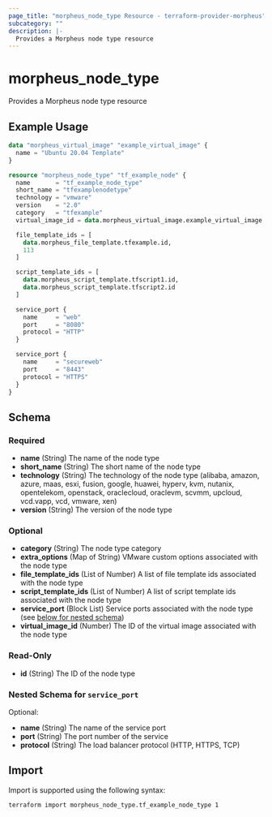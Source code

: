 ```yaml
---
page_title: "morpheus_node_type Resource - terraform-provider-morpheus"
subcategory: ""
description: |-
  Provides a Morpheus node type resource
---
```


# morpheus_node_type

Provides a Morpheus node type resource

## Example Usage

```terraform
data "morpheus_virtual_image" "example_virtual_image" {
  name = "Ubuntu 20.04 Template"
}

resource "morpheus_node_type" "tf_example_node" {
  name       = "tf_example_node_type"
  short_name = "tfexamplenodetype"
  technology = "vmware"
  version    = "2.0"
  category   = "tfexample"
  virtual_image_id = data.morpheus_virtual_image.example_virtual_image.id

  file_template_ids = [
    data.morpheus_file_template.tfexample.id,
    113
  ]

  script_template_ids = [
    data.morpheus_script_template.tfscript1.id,
    data.morpheus_script_template.tfscript2.id
  ]

  service_port {
    name     = "web"
    port     = "8080"
    protocol = "HTTP"
  }

  service_port {
    name     = "secureweb"
    port     = "8443"
    protocol = "HTTPS"
  }
}
```

<!-- schema generated by tfplugindocs -->
## Schema

### Required

- **name** (String) The name of the node type
- **short_name** (String) The short name of the node type
- **technology** (String) The technology of the node type (alibaba, amazon, azure, maas, esxi, fusion, google, huawei, hyperv, kvm, nutanix, opentelekom, openstack, oraclecloud, oraclevm, scvmm, upcloud, vcd.vapp, vcd, vmware, xen)
- **version** (String) The version of the node type

### Optional

- **category** (String) The node type category
- **extra_options** (Map of String) VMware custom options associated with the node type
- **file_template_ids** (List of Number) A list of file template ids associated with the node type
- **script_template_ids** (List of Number) A list of script template ids associated with the node type
- **service_port** (Block List) Service ports associated with the node type (see [below for nested schema](#nestedblock--service_port))
- **virtual_image_id** (Number) The ID of the virtual image associated with the node type

### Read-Only

- **id** (String) The ID of the node type

<a id="nestedblock--service_port"></a>
### Nested Schema for `service_port`

Optional:

- **name** (String) The name of the service port
- **port** (String) The port number of the service
- **protocol** (String) The load balancer protocol (HTTP, HTTPS, TCP)

## Import

Import is supported using the following syntax:

```shell
terraform import morpheus_node_type.tf_example_node_type 1
```
